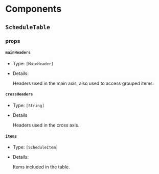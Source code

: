 # Components

## `ScheduleTable`

### props
#### `mainHeaders`
- Type: `[MainHeader]`
- Details:

  Headers used in the main axis, also used to access grouped items.

#### `crossHeaders`
- Type: `[String]`
- Details

  Headers used in the cross axis.

#### `items`
- Type: `[ScheduleItem]`
- Details:

  Items included in the table.
